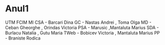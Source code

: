 # Anul1
UTM FCIM MI
CSA - Barcari Dina
GC - Nastas Andrei , Toma Olga
MD - Ceban Gheorghe , Orindas Victoria
PSA - Marusic ,Mantaluta Marius
SDA - Burlacu Natalia , Gutu Maria
TWeb - Bobicev Victoria , Mantaluta Marius
PP - Braniste Rodica
